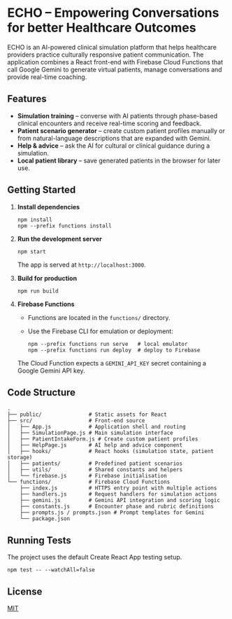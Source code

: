 # ECHO – Empowering Conversations for better Healthcare Outcomes

ECHO is an AI-powered clinical simulation platform that helps healthcare providers practice culturally responsive patient communication. The application combines a React front-end with Firebase Cloud Functions that call Google Gemini to generate virtual patients, manage conversations and provide real-time coaching.

## Features

- **Simulation training** – converse with AI patients through phase-based clinical encounters and receive real-time scoring and feedback.
- **Patient scenario generator** – create custom patient profiles manually or from natural-language descriptions that are expanded with Gemini.
- **Help & advice** – ask the AI for cultural or clinical guidance during a simulation.
- **Local patient library** – save generated patients in the browser for later use.

## Getting Started

1. **Install dependencies**

   ```
   npm install
   npm --prefix functions install
   ```

2. **Run the development server**

   ```
   npm start
   ```

   The app is served at `http://localhost:3000`.

3. **Build for production**

   ```
   npm run build
   ```

4. **Firebase Functions**

   - Functions are located in the `functions/` directory.
   - Use the Firebase CLI for emulation or deployment:

     ```
     npm --prefix functions run serve   # local emulator
     npm --prefix functions run deploy  # deploy to Firebase
     ```

   The Cloud Function expects a `GEMINI_API_KEY` secret containing a Google Gemini API key.

## Code Structure

```
.
├── public/               # Static assets for React
├── src/                  # Front-end source
│   ├── App.js            # Application shell and routing
│   ├── SimulationPage.js # Main simulation interface
│   ├── PatientIntakeForm.js # Create custom patient profiles
│   ├── HelpPage.js       # AI help and advice component
│   ├── hooks/            # React hooks (simulation state, patient storage)
│   ├── patients/         # Predefined patient scenarios
│   ├── utils/            # Shared constants and helpers
│   └── firebase.js       # Firebase initialisation
└── functions/            # Firebase Cloud Functions
    ├── index.js          # HTTPS entry point with multiple actions
    ├── handlers.js       # Request handlers for simulation actions
    ├── gemini.js         # Gemini API integration and scoring logic
    ├── constants.js      # Encounter phase and rubric definitions
    ├── prompts.js / prompts.json # Prompt templates for Gemini
    └── package.json
```

## Running Tests

The project uses the default Create React App testing setup.

```
npm test -- --watchAll=false
```

## License

[MIT](LICENSE)
